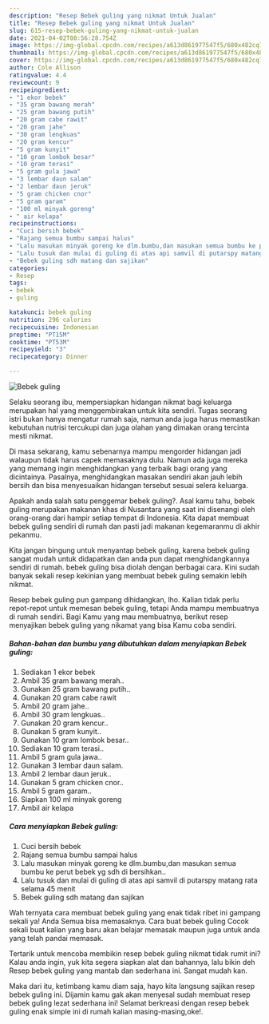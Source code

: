 ```yaml
---
description: "Resep Bebek guling yang nikmat Untuk Jualan"
title: "Resep Bebek guling yang nikmat Untuk Jualan"
slug: 615-resep-bebek-guling-yang-nikmat-untuk-jualan
date: 2021-04-02T08:56:28.754Z
image: https://img-global.cpcdn.com/recipes/a613d861977547f5/680x482cq70/bebek-guling-foto-resep-utama.jpg
thumbnail: https://img-global.cpcdn.com/recipes/a613d861977547f5/680x482cq70/bebek-guling-foto-resep-utama.jpg
cover: https://img-global.cpcdn.com/recipes/a613d861977547f5/680x482cq70/bebek-guling-foto-resep-utama.jpg
author: Cole Allison
ratingvalue: 4.4
reviewcount: 9
recipeingredient:
- "1 ekor bebek"
- "35 gram bawang merah"
- "25 gram bawang putih"
- "20 gram cabe rawit"
- "20 gram jahe"
- "30 gram lengkuas"
- "20 gram kencur"
- "5 gram kunyit"
- "10 gram lombok besar"
- "10 gram terasi"
- "5 gram gula jawa"
- "3 lembar daun salam"
- "2 lembar daun jeruk"
- "5 gram chicken cnor"
- "5 gram garam"
- "100 ml minyak goreng"
- " air kelapa"
recipeinstructions:
- "Cuci bersih bebek"
- "Rajang semua bumbu sampai halus"
- "Lalu masukan minyak goreng ke dlm.bumbu,dan masukan semua bumbu ke perut bebek yg sdh di bersihkan.."
- "Lalu tusuk dan mulai di guling di atas api samvil di putarspy matang rata selama 45 menit"
- "Bebek guling sdh matang dan sajikan"
categories:
- Resep
tags:
- bebek
- guling

katakunci: bebek guling 
nutrition: 296 calories
recipecuisine: Indonesian
preptime: "PT15M"
cooktime: "PT53M"
recipeyield: "3"
recipecategory: Dinner

---
```



![Bebek guling](https://img-global.cpcdn.com/recipes/a613d861977547f5/680x482cq70/bebek-guling-foto-resep-utama.jpg)

Selaku seorang ibu, mempersiapkan hidangan nikmat bagi keluarga merupakan hal yang menggembirakan untuk kita sendiri. Tugas seorang istri bukan hanya mengatur rumah saja, namun anda juga harus memastikan kebutuhan nutrisi tercukupi dan juga olahan yang dimakan orang tercinta mesti nikmat.

Di masa  sekarang, kamu sebenarnya mampu mengorder hidangan jadi walaupun tidak harus capek memasaknya dulu. Namun ada juga mereka yang memang ingin menghidangkan yang terbaik bagi orang yang dicintainya. Pasalnya, menghidangkan masakan sendiri akan jauh lebih bersih dan bisa menyesuaikan hidangan tersebut sesuai selera keluarga. 



Apakah anda salah satu penggemar bebek guling?. Asal kamu tahu, bebek guling merupakan makanan khas di Nusantara yang saat ini disenangi oleh orang-orang dari hampir setiap tempat di Indonesia. Kita dapat membuat bebek guling sendiri di rumah dan pasti jadi makanan kegemaranmu di akhir pekanmu.

Kita jangan bingung untuk menyantap bebek guling, karena bebek guling sangat mudah untuk didapatkan dan anda pun dapat menghidangkannya sendiri di rumah. bebek guling bisa diolah dengan berbagai cara. Kini sudah banyak sekali resep kekinian yang membuat bebek guling semakin lebih nikmat.

Resep bebek guling pun gampang dihidangkan, lho. Kalian tidak perlu repot-repot untuk memesan bebek guling, tetapi Anda mampu membuatnya di rumah sendiri. Bagi Kamu yang mau membuatnya, berikut resep menyajikan bebek guling yang nikamat yang bisa Kamu coba sendiri.

<!--inarticleads1-->

##### Bahan-bahan dan bumbu yang dibutuhkan dalam menyiapkan Bebek guling:

1. Sediakan 1 ekor bebek
1. Ambil 35 gram bawang merah..
1. Gunakan 25 gram bawang putih..
1. Gunakan 20 gram cabe rawit
1. Ambil 20 gram jahe..
1. Ambil 30 gram lengkuas..
1. Gunakan 20 gram kencur..
1. Gunakan 5 gram kunyit..
1. Gunakan 10 gram lombok besar..
1. Sediakan 10 gram terasi..
1. Ambil 5 gram gula jawa..
1. Gunakan 3 lembar daun salam.
1. Ambil 2 lembar daun jeruk..
1. Gunakan 5 gram chicken cnor..
1. Ambil 5 gram garam..
1. Siapkan 100 ml minyak goreng
1. Ambil  air kelapa




<!--inarticleads2-->

##### Cara menyiapkan Bebek guling:

1. Cuci bersih bebek
1. Rajang semua bumbu sampai halus
1. Lalu masukan minyak goreng ke dlm.bumbu,dan masukan semua bumbu ke perut bebek yg sdh di bersihkan..
1. Lalu tusuk dan mulai di guling di atas api samvil di putarspy matang rata selama 45 menit
1. Bebek guling sdh matang dan sajikan




Wah ternyata cara membuat bebek guling yang enak tidak ribet ini gampang sekali ya! Anda Semua bisa memasaknya. Cara buat bebek guling Cocok sekali buat kalian yang baru akan belajar memasak maupun juga untuk anda yang telah pandai memasak.

Tertarik untuk mencoba membikin resep bebek guling nikmat tidak rumit ini? Kalau anda ingin, yuk kita segera siapkan alat dan bahannya, lalu bikin deh Resep bebek guling yang mantab dan sederhana ini. Sangat mudah kan. 

Maka dari itu, ketimbang kamu diam saja, hayo kita langsung sajikan resep bebek guling ini. Dijamin kamu gak akan menyesal sudah membuat resep bebek guling lezat sederhana ini! Selamat berkreasi dengan resep bebek guling enak simple ini di rumah kalian masing-masing,oke!.

